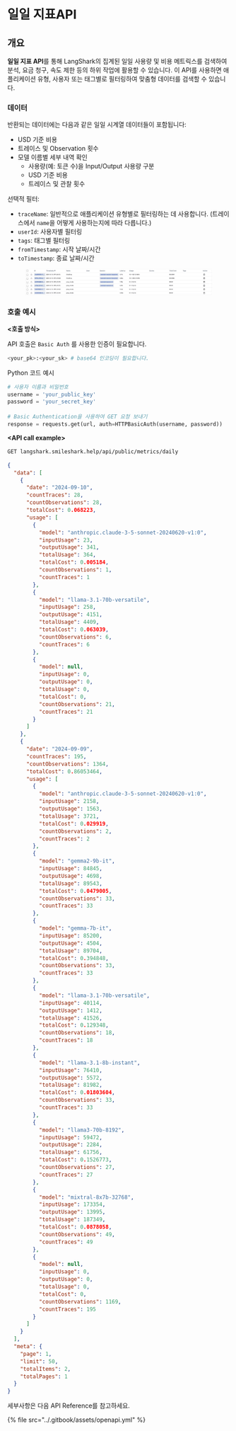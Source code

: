 # 일일 지표API

## 개요

**일일 지표 API**를 통해 LangShark의 집계된 일일 사용량 및 비용 메트릭스를 검색하여 분석, 요금 청구, 속도 제한 등의 하위 작업에 활용할 수 있습니다. 이 API를 사용하면 애플리케이션 유형, 사용자 또는 태그별로 필터링하여 맞춤형 데이터를 검색할 수 있습니다.

### 데이터

반환되는 데이터에는 다음과 같은 일일 시계열 데이터들이 포함됩니다:

* USD 기준 비용
* 트레이스 및 Observation 횟수
* 모델 이름별 세부 내역 확인
  * 사용량(예: 토큰 수)을 Input/Output 사용량 구분
  * USD 기준 비용
  * 트레이스 및 관찰 횟수

선택적 필터:

* `traceName`: 일반적으로 애플리케이션 유형별로 필터링하는 데 사용합니다. (트레이스에서 `name`을 어떻게 사용하는지에 따라 다릅니다.)
* `userId`: 사용자별 필터링
* `tags`: 태그별 필터링
* `fromTimestamp`: 시작 날짜/시간
* `toTimestamp`: 종료 날짜/시간

<figure><img src="../.gitbook/assets/image (1).png" alt=""><figcaption></figcaption></figure>

### 호출 예시

**<호출 방식>**

API 호출은 `Basic Auth` 를 사용한 인증이 필요합니다.

```bash
<your_pk>:<your_sk> # base64 인코딩이 필요합니다.
```

Python 코드 예시

```python
# 사용자 이름과 비밀번호
username = 'your_public_key'
password = 'your_secret_key'

# Basic Authentication을 사용하여 GET 요청 보내기
response = requests.get(url, auth=HTTPBasicAuth(username, password))
```

**\<API call example>**

```sh
GET langshark.smileshark.help/api/public/metrics/daily
```

```json
{
  "data": [
    {
      "date": "2024-09-10",
      "countTraces": 28,
      "countObservations": 28,
      "totalCost": 0.068223,
      "usage": [
        {
          "model": "anthropic.claude-3-5-sonnet-20240620-v1:0",
          "inputUsage": 23,
          "outputUsage": 341,
          "totalUsage": 364,
          "totalCost": 0.005184,
          "countObservations": 1,
          "countTraces": 1
        },
        {
          "model": "llama-3.1-70b-versatile",
          "inputUsage": 258,
          "outputUsage": 4151,
          "totalUsage": 4409,
          "totalCost": 0.063039,
          "countObservations": 6,
          "countTraces": 6
        },
        {
          "model": null,
          "inputUsage": 0,
          "outputUsage": 0,
          "totalUsage": 0,
          "totalCost": 0,
          "countObservations": 21,
          "countTraces": 21
        }
      ]
    },
    {
      "date": "2024-09-09",
      "countTraces": 195,
      "countObservations": 1364,
      "totalCost": 0.86053464,
      "usage": [
        {
          "model": "anthropic.claude-3-5-sonnet-20240620-v1:0",
          "inputUsage": 2158,
          "outputUsage": 1563,
          "totalUsage": 3721,
          "totalCost": 0.029919,
          "countObservations": 2,
          "countTraces": 2
        },
        {
          "model": "gemma2-9b-it",
          "inputUsage": 84845,
          "outputUsage": 4698,
          "totalUsage": 89543,
          "totalCost": 0.0479005,
          "countObservations": 33,
          "countTraces": 33
        },
        {
          "model": "gemma-7b-it",
          "inputUsage": 85200,
          "outputUsage": 4504,
          "totalUsage": 89704,
          "totalCost": 0.394848,
          "countObservations": 33,
          "countTraces": 33
        },
        {
          "model": "llama-3.1-70b-versatile",
          "inputUsage": 40114,
          "outputUsage": 1412,
          "totalUsage": 41526,
          "totalCost": 0.129348,
          "countObservations": 18,
          "countTraces": 18
        },
        {
          "model": "llama-3.1-8b-instant",
          "inputUsage": 76410,
          "outputUsage": 5572,
          "totalUsage": 81982,
          "totalCost": 0.01803604,
          "countObservations": 33,
          "countTraces": 33
        },
        {
          "model": "llama3-70b-8192",
          "inputUsage": 59472,
          "outputUsage": 2284,
          "totalUsage": 61756,
          "totalCost": 0.1526773,
          "countObservations": 27,
          "countTraces": 27
        },
        {
          "model": "mixtral-8x7b-32768",
          "inputUsage": 173354,
          "outputUsage": 13995,
          "totalUsage": 187349,
          "totalCost": 0.0878058,
          "countObservations": 49,
          "countTraces": 49
        },
        {
          "model": null,
          "inputUsage": 0,
          "outputUsage": 0,
          "totalUsage": 0,
          "totalCost": 0,
          "countObservations": 1169,
          "countTraces": 195
        }
      ]
    }
  ],
  "meta": {
    "page": 1,
    "limit": 50,
    "totalItems": 2,
    "totalPages": 1
  }
}
```

세부사항은 다음 API Reference를 참고하세요.

{% file src="../.gitbook/assets/openapi.yml" %}

